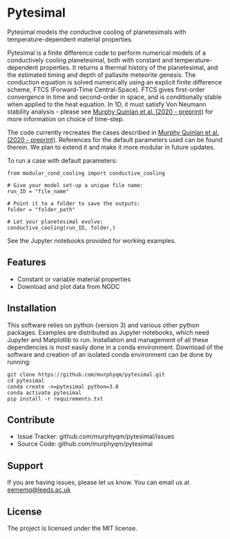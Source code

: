 Pytesimal
========

Pytesimal models the conductive cooling of planetesimals with temperature-dependent material properties.

Pytesimal is a finite difference code to perform numerical models of a conductively cooling planetesimal, both with constant and temperature-dependent properties. It returns a thermal history of the planetesimal, and the estimated timing and depth of pallasite meteorite genesis. The conduction equation is solved numerically using an explicit finite difference scheme, FTCS (Forward-Time Central-Space). FTCS gives first-order convergence in time and second-order in space, and is conditionally stable when applied to the heat equation. In 1D, it must satisfy Von Neumann stability analysis - please see [Murphy Quinlan et al. (2020 - preprint)](https://www.essoar.org/doi/abs/10.1002/essoar.10504913.1) for more information on choice of time-step.

The code currently recreates the cases described in [Murphy Quinlan et al. (2020 - preprint)](https://www.essoar.org/doi/abs/10.1002/essoar.10504913.1). References for the default parameters used can be found therein. We plan to extend it and make it more modular in future updates.

To run a case with default parameters:

    from modular_cond_cooling import conductive_cooling

    # Give your model set-up a unique file name:
    run_ID = "file_name"

    # Point it to a folder to save the outputs:
    folder = "folder_path" 

    # Let your planetesimal evolve:
    conductive_cooling(run_ID, folder,)

See the Jupyter notebooks provided for working examples.

Features
--------

- Constant or variable material properties
- Download and plot data from NGDC

Installation
------------
This software relies on python (version 3) and various other python packages. Examples are distributed as Jupyter notebooks, which need Jupyter and Matplotlib to run. Installation and management of all these dependencies is most easily done in a conda environment. Download of the software and creation of an isolated conda environment can be done by running:


    git clone https://github.com/murphyqm/pytesimal.git
    cd pytesimal
    conda create -n=pytesimal python=3.8
    conda activate pytesimal
    pip install -r requirements.txt


Contribute
----------

- Issue Tracker: github.com/murphyqm/pytesimal/issues
- Source Code: github.com/murphyqm/pytesimal

Support
-------

If you are having issues, please let us know.
You can email us at eememq@leeds.ac.uk

License
-------

The project is licensed under the MIT license.
